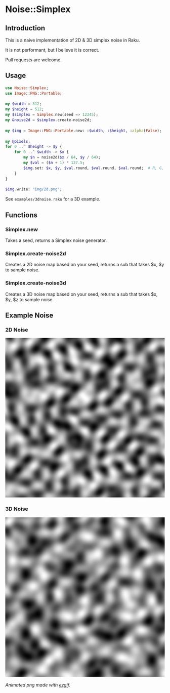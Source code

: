 # Noise::Simplex

## Introduction

This is a naive implementation of 2D & 3D simplex noise in Raku.

It is not performant, but I believe it is correct.

Pull requests are welcome.

## Usage

```raku
use Noise::Simplex;
use Image::PNG::Portable;

my $width = 512;
my $height = 512;
my $simplex = Simplex.new(seed => 12345);
my &noise2d = $simplex.create-noise2d;

my $img = Image::PNG::Portable.new: :$width, :$height, :alpha(False);

my @pixels;
for 0 ..^ $height -> $y {
    for 0 ..^ $width -> $x {
        my $n = noise2d($x / 64, $y / 64);
        my $val = ($n + 1) * 127.5;
        $img.set: $x, $y, $val.round, $val.round, $val.round;  # R, G, B grayscale
    }
}

$img.write: "img/2d.png";
```

See `examples/3dnoise.raku` for a 3D example.

## Functions

### Simplex.new

Takes a seed, returns a Simplex noise generator.

### Simplex.create-noise2d

Creates a 2D noise map based on your seed, returns a sub that takes $x, $y to sample noise.

### Simplex.create-noise3d

Creates a 3D noise map based on your seed, returns a sub that takes $x, $y, $z to sample noise.

## Example Noise

### 2D Noise

![](img/2d.png)

### 3D Noise

![](img/3d.png)

*Animated png made with [ezgif](https://ezgif.com/apng-maker).*
